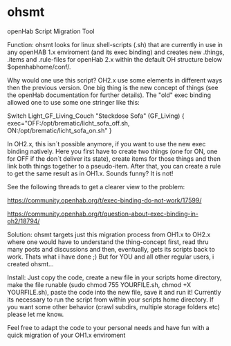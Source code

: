 # ohsmt
openHab Script Migration Tool

Function:
ohsmt looks for linux shell-scripts (.sh) that are currently in use in any openHAB 1.x enviroment (and its exec binding) and creates new .things, .items and .rule-files for openHab 2.x within the default OH structure below $openhabhome/conf/. 

Why would one use this script?
OH2.x use some elements in different ways then the previous version. One big thing is the new concept of things (see the openHab documentation for further details). The "old" exec binding allowed one to use some one stringer like this:

Switch	Light_GF_Living_Couch	"Steckdose Sofa"	(GF_Living)	{ exec="OFF:/opt/brematic/licht_sofa_off.sh, ON:/opt/brematic/licht_sofa_on.sh" }

In OH2.x, this isn´t possible anymore, if you want to use the new exec binding natively. Here you first have to create two things (one for ON, one for OFF if the don´t deliver its state), create items for those things and then link both things together to a pseudo-item. After that, you can create a rule to get the same result as in OH1.x. Sounds funny? It is not! 

See the following threads to get a clearer view to the problem:

https://community.openhab.org/t/exec-binding-do-not-work/17599/

https://community.openhab.org/t/question-about-exec-binding-in-oh2/18794/

Solution:
ohsmt targets just this migration process from OH1.x to OH2.x where one would have to understand the thing-concept first, read thru many posts and discussions and then, eventually, gets its scripts back to work. Thats what i have done ;) But for YOU and all other regular users, i created ohsmt...

Install:
Just copy the code, create a new file in your scripts home directory, make the file runable (sudo chmod 755 YOURFILE.sh, chmod +X YOURFILE.sh), paste the code into the new file, save it and run it! Currently its necessary to run the script from within your scripts home directory. If you want some other behavior (crawl subdirs, multiple storage folders etc) please let me know.

Feel free to adapt the code to your personal needs and have fun with a quick migration of your OH1.x enviroment

